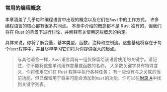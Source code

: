 ### 常用的编程概念

本章涵盖了几乎每种编程语言中出现的概念以及它们在`Rust`中的工作方式。 许多编程语言的核心都有很多共同点。 本章中介绍的概念都不是 Rust 独有的，但我们将在 Rust 的背景下进行讨论，并解释有关使用这些概念的约定。

具体来说，你将了解变量，基本类型，函数，注释和控制流。这些基础将存在于每个`Rust`程序中，并且尽早学习它们将为你提供强大的起点。

> 与其他语言一样，`Rust`语言具有一组仅保留给该语言使用的关键字。请记住，你不能将这些单词用作变量或函数的名称。 大多数关键字具有特殊含义，你将使用它们在 Rust 程序中执行各种任务； 有一些没有与之关联的当前功能，但已保留用于将来可能会添加到`Rust`的功能。你可以在[附录 A](./appendix/appendix-a.md)中找到关键字列表。
